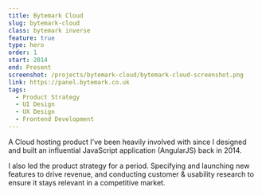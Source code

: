 ```yaml
---
title: Bytemark Cloud
slug: bytemark-cloud
class: bytemark inverse
feature: true
type: hero
order: 1
start: 2014
end: Present
screenshot: /projects/bytemark-cloud/bytemark-cloud-screenshot.png
link: https://panel.bytemark.co.uk
tags:
  - Product Strategy
  - UI Design
  - UX Design
  - Frontend Development
---
```

A Cloud hosting product I’ve been heavily involved with since I designed and built an influential JavaScript application (AngularJS) back in 2014.

I also led the product strategy for a period. Specifying and launching new features to drive revenue, and conducting customer & usability research to ensure it stays relevant in a competitive market.
